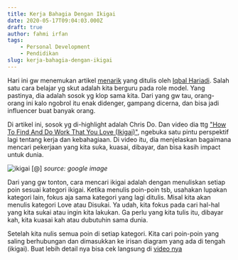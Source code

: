 ```yaml
---
title: Kerja Bahagia Dengan Ikigai
date: 2020-05-17T09:04:03.000Z
draft: true
author: fahmi irfan
tags:
    - Personal Development
    - Pendidikan
slug: kerja-bahagia-dengan-ikigai
---
```


Hari ini gw menemukan artikel [menarik](https://iqbalhariadi.com/2020/01/09/chris-do-is-the-man/) yang ditulis oleh [Iqbal Hariadi](https://iqbalhariadi.com). Salah satu cara belajar yg skut adalah kita berguru pada role model. Yang pastinya, dia adalah sosok yg klop sama kita. Dari yang gw tau, orang-orang ini kalo ngobrol itu enak didenger, gampang dicerna, dan bisa jadi influencer buat banyak orang.

Di artikel ini, sosok yg di-highlight adalah Chris Do. Dan video dia ttg ["How To Find And Do Work That You Love (Ikigai)"](https://www.youtube.com/watch?v=G2SqqjRn_c0), ngebuka satu pintu perspektif lagi tentang kerja dan kebahagiaan. Di video itu, dia menjelaskan bagaimana mencari pekerjaan yang kita suka, kuasai, dibayar, dan bisa kasih impact untuk dunia.

![ikigai [@]](https://thumbor.forbes.com/thumbor/fit-in/1200x0/filters%3Aformat%28jpg%29/https%3A%2F%2Fblogs-images.forbes.com%2Fchrismyers%2Ffiles%2F2018%2F02%2Fikigai-1.png)
*source: google image*

Dari yang gw tonton, cara mencari ikigai adalah dengan menuliskan setiap poin sesuai kategori ikigai. Ketika menulis poin-poin tsb, usahakan lupakan kategori lain, fokus aja sama kategori yang lagi ditulis. Misal kita akan menulis kategori Love atau Disukai. Ya udah, kita fokus pada cari hal-hal yang kita sukai atau ingin kita lakukan. Ga perlu yang kita tulis itu, dibayar kah, kita kuasai kah atau dubutuhin sama dunia.

Setelah kita nulis semua poin di setiap kategori. Kita cari poin-poin yang saling berhubungan dan dimasukkan ke irisan diagram yang ada di tengah (ikigai). Buat lebih detail nya bisa cek langsung di [video nya](https://www.youtube.com/watch?v=G2SqqjRn_c0)
